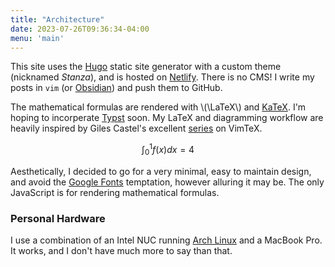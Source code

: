```yaml
---
title: "Architecture"
date: 2023-07-26T09:36:34-04:00
menu: 'main'
---
```


This site uses the [Hugo](https://gohugo.io/) static site generator with a custom theme (nicknamed *Stanza*), and is hosted on [Netlify](https://netlify.com). There is no CMS! I write my posts in `vim` (or [Obsidian](https://obsidian.md)) and push them to GitHub.

The mathematical formulas are rendered with \\(\LaTeX\\) and [KaTeX](https://katex.org/). I'm hoping to incorperate [Typst](https://typst.app/) soon. My LaTeX and diagramming workflow are heavily inspired by Giles Castel's excellent [series](https://castel.dev/post/lecture-notes-1/) on VimTeX.

$$\int_0^1 f(x) dx = 4$$

Aesthetically, I decided to go for a very minimal, easy to maintain design, and avoid the [Google Fonts](https://fonts.google.com) temptation, however alluring it may be. The only JavaScript is for rendering mathematical formulas.

### Personal Hardware
I use a combination of an Intel NUC running [Arch Linux](https://archlinux.org) and a MacBook Pro. It works, and I don't have much more to say than that.